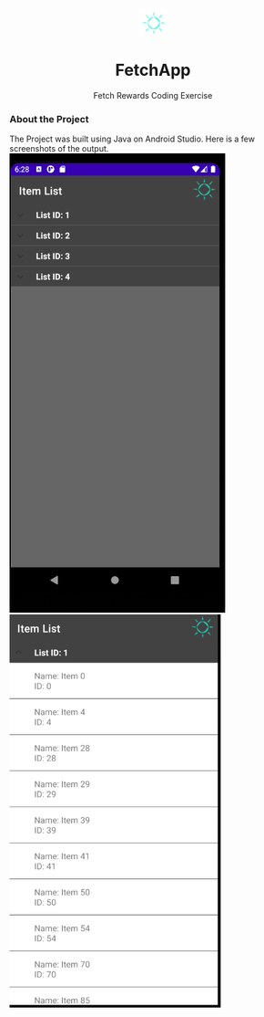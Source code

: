 <br />
<p align="center">
  <a href="https://github.com/TinsaeK/FetchApp">
    <img src="ic_action_name.png" alt="Logo" width="50" height="50">
  </a>

  <h1 align="center">FetchApp</h1>

  <p align="center">
    Fetch Rewards Coding Exercise
    <br />
  </p>
</p>
<h3>About the Project</h3>
The Project was built using Java on Android Studio. Here is a few screenshots of the output.
<img src="list1.png">
<img src="list2.png">
